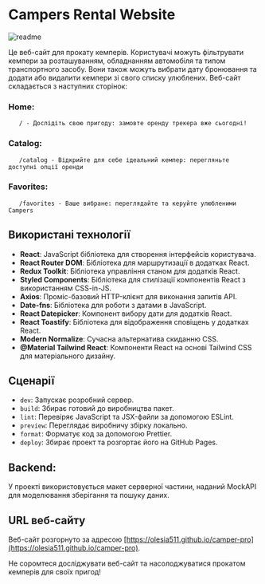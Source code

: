 # Campers Rental Website
![readme](https://github.com/Olesia511/camper-pro/assets/131859369/bee18cdb-cfd5-48c8-af23-650f48c0c26f)

Це веб-сайт для прокату кемперів. Користувачі можуть фільтрувати кемпери за розташуванням, обладнанням автомобіля та типом транспортного засобу. 
Вони також можуть вибрати дату бронювання та додати або видалити кемпери зі свого списку улюблених. Веб-сайт складається з наступних сторінок:

### Home:     
       / - Дослідіть свою пригоду: замовте оренду трекера вже сьогодні!
### Catalog:  
       /catalog - Відкрийте для себе ідеальний кемпер: перегляньте доступні опції оренди
### Favorites: 
       /favorites - Ваше вибране: переглядайте та керуйте улюбленими Campers

## Використані технології

- **React**: JavaScript бібліотека для створення інтерфейсів користувача.
- **React Router DOM**: Бібліотека для маршрутизації в додатках React.
- **Redux Toolkit**: Бібліотека управління станом для додатків React.
- **Styled Components**: Бібліотека для стилізації компонентів React з використанням CSS-in-JS.
- **Axios**: Проміс-базовий HTTP-клієнт для виконання запитів API.
- **Date-fns**: Бібліотека для роботи з датами в JavaScript.
- **React Datepicker**: Компонент вибору дати для додатків React.
- **React Toastify**: Бібліотека для відображення сповіщень у додатках React.
- **Modern Normalize**: Сучасна альтернатива скиданню CSS.
- **@Material Tailwind React**: Компоненти React на основі Tailwind CSS для матеріального дизайну.

## Сценарії

- `dev`: Запускає розробний сервер.
- `build`: Збирає готовий до виробництва пакет.
- `lint`: Перевіряє JavaScript та JSX-файли за допомогою ESLint.
- `preview`: Переглядає виробничу збірку локально.
- `format`: Форматує код за допомогою Prettier.
- `deploy`: Збирає проект та розгортає його на GitHub Pages.

## Backend:
У проекті використовується макет серверної частини, наданий MockAPI для моделювання зберігання та пошуку даних.

## URL веб-сайту

Веб-сайт розгорнуто за адресою [https://olesia511.github.io/camper-pro](https://olesia511.github.io/camper-pro).

Не соромтеся досліджувати веб-сайт та насолоджуватися прокатом кемперів для своїх пригод!
